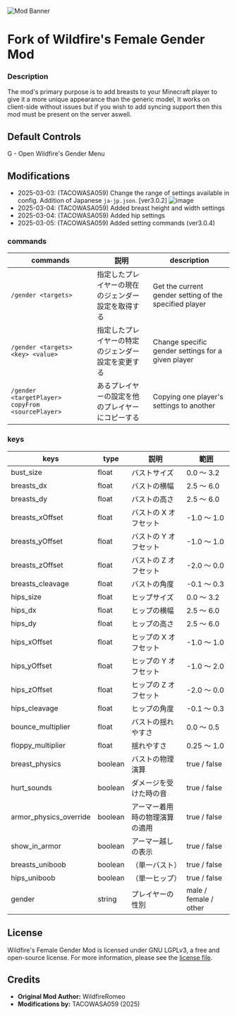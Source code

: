 ![Mod Banner](https://i.imgur.com/mtKmgT9.png)
# Fork of Wildfire's Female Gender Mod

### Description
The mod's primary purpose is to add breasts to your Minecraft player to give it a more unique appearance than the generic model,
It works on client-side without issues but if you wish to add syncing support then this mod must be present on the server aswell.

## Default Controls

G - Open Wildfire's Gender Menu

## Modifications
- 2025-03-03: (TACOWASA059) Change the range of settings available in config. Addition of Japanese ```ja-jp.json```. [ver3.0.2] 
![image](https://github.com/user-attachments/assets/221c9a78-bfa1-44ab-a3b8-8be50a9682c4)
- 2025-03-04: (TACOWASA059) Added breast height and width settings
- 2025-03-04: (TACOWASA059) Added hip settings
- 2025-03-05: (TACOWASA059) Added setting commands (ver3.0.4)

### commands
| commands                               | 説明                        | description                                            |
|----------------------------------------|---------------------------|--------------------------------------------------------|
| ```/gender <targets> ```                  | 指定したプレイヤーの現在のジェンダー設定を取得する | Get the current gender setting of the specified player |
| ```/gender <targets> <key> <value>```        | 指定したプレイヤーの特定のジェンダー設定を変更する | Change specific gender settings for a given player     |
| ```/gender <targetPlayer> copyFrom <sourcePlayer>``` | あるプレイヤーの設定を他のプレイヤーにコピーする  | Copying one player's settings to another               |

### keys
| keys                    | type    | 説明               | 範囲                     |
|-------------------------|---------|------------------|------------------------|
| bust_size	              | float   | 	バストサイズ          | 	0.0 ～ 3.2             |
| breasts_dx	             | float   | 	バストの横幅          | 	2.5 ～ 6.0             |
| breasts_dy	             | float   | 	バストの高さ          | 	2.5 ～ 6.0             |
| breasts_xOffset	        | float   | 	バストの X オフセット    | 	-1.0 ～ 1.0            |
| breasts_yOffset	        | float   | 	バストの Y オフセット    | 	-1.0 ～ 1.0            |
| breasts_zOffset	        | float   | 	バストの Z オフセット    | 	-2.0 ～ 0.0            |
| breasts_cleavage	       | float   | 	バストの角度          | 	-0.1 ～ 0.3            |
| hips_size	              | float   | 	ヒップサイズ          | 	0.0 ～ 3.2             |
| hips_dx	                | float   | 	ヒップの横幅          | 	2.5 ～ 6.0             |
| hips_dy	                | float   | 	ヒップの高さ          | 	2.5 ～ 6.0             |
| hips_xOffset	           | float   | 	ヒップの X オフセット    | 	-1.0 ～ 1.0            |
| hips_yOffset	           | float   | 	ヒップの Y オフセット    | 	-1.0 ～ 2.0            |
| hips_zOffset	           | float   | 	ヒップの Z オフセット    | 	-2.0 ～ 0.0            |
| hips_cleavage	          | float   | 	ヒップの角度          | 	-0.1 ～ 0.3            |
| bounce_multiplier	      | float   | 	バストの揺れやすさ       | 	0.0 ～ 0.5             |
| floppy_multiplier	      | float   | 	揺れやすさ           | 	0.25 ～ 1.0            |
| breast_physics	         | boolean | 	バストの物理演算        | 	true / false          |
| hurt_sounds	            | boolean | 	ダメージを受けた時の音     | 	true / false          |
| armor_physics_override	 | boolean | 	アーマー着用時の物理演算の適用 | 	true / false          |
| show_in_armor	          | boolean | 	アーマー越しの表示       | 	true / false          |
| breasts_uniboob	        | boolean | 	（単一バスト）         | 	true / false          |
| hips_uniboob	           | boolean | 	（単一ヒップ）         | 	true / false          |
| gender	                 | string  | 	プレイヤーの性別        | 	male / female / other |

## License

Wildfire's Female Gender Mod is licensed under GNU LGPLv3, a free and open-source license. For more information, please see the [license file](https://github.com/WildfireRomeo/WildfireFemaleGenderMod/blob/forge-1.19/LICENSE).

## Credits
- **Original Mod Author:** WildfireRomeo
- **Modifications by:** TACOWASA059 (2025)
